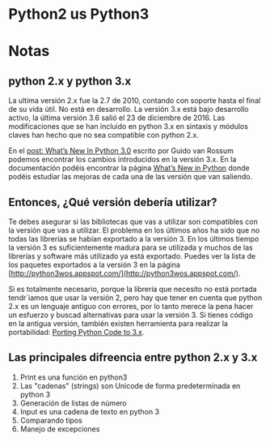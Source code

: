 # Python2 us Python3
# Notas

## python 2.x y python 3.x

La ultima versión 2.x fue la 2.7 de 2010, contando con soporte hasta el final de su vida útil. No está en desarrollo.
La versión 3.x está bajo desarrollo activo, la última versión 3.6 salió el 23 de diciembre de 2016. Las modificaciones que se han incluido en python 3.x en sintaxis y módulos claves han hecho que no sea compatible con python 2.x.

En el [post: What’s New In Python 3.0](https://docs.python.org/3.0/whatsnew/3.0.html) escrito por Guido van Rossum podemos encontrar los cambios introducidos en la versión 3.x. En la documentación podéis encontrar la página [What’s New in Python](https://docs.python.org/3/whatsnew/index.html) donde podéis estudiar las mejoras de cada una de las versión que van saliendo.

## Entonces, ¿Qué versión debería utilizar? 

Te debes asegurar si las bibliotecas que vas a utilizar son compatibles con la versión que vas a utilizar. El problema en los últimos años ha sido que no todas las librerías se habían exportado a la versión 3. En los últimos tiempo la versión 3 es suficientemente madura para se utilizada y muchos de las librerías y software más utilizado ya está exportado. Puedes ver la lista de los paquetes exportados a la versión 3 en la página [http://python3wos.appspot.com/](http://python3wos.appspot.com/).

Si es totalmente necesario, porque la librería que necesito no está portada tendr´iamos que usar la versión 2, pero hay que tener en cuenta que python 2.x es un lenguaje antiguo con errores, por lo tanto merece la pena hacer un esfuerzo y buscad alternativas para usar la versión 3. Si tienes código en la antigua versión, también existen herramienta para realizar la portabilidad: [Porting Python Code to 3.x](https://wiki.python.org/moin/PortingPythonToPy3k).

## Las principales difreencia entre python 2.x y 3.x

1. Print es una función en python3
2. Las "cadenas" (strings) son Unicode de forma predeterminada en python 3
3. Generación de listas de número
4. Input es una cadena de texto en python 3
5. Comparando tipos
6. Manejo de excepciones



